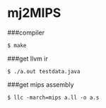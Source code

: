 mj2MIPS
=======

###compiler

    $ make

###get llvm ir

    $ ./a.out testdata.java

###get mips assembly

    $ llc -march=mips a.ll -o a.s
